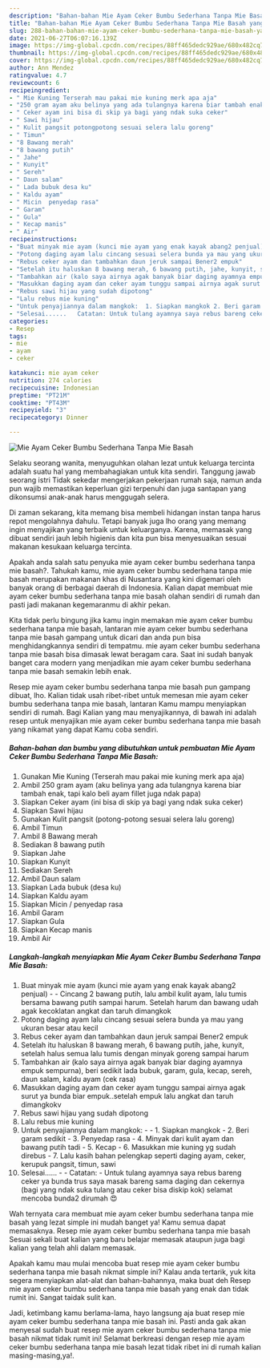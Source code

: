 ```yaml
---
description: "Bahan-bahan Mie Ayam Ceker Bumbu Sederhana Tanpa Mie Basah yang nikmat Untuk Jualan"
title: "Bahan-bahan Mie Ayam Ceker Bumbu Sederhana Tanpa Mie Basah yang nikmat Untuk Jualan"
slug: 288-bahan-bahan-mie-ayam-ceker-bumbu-sederhana-tanpa-mie-basah-yang-nikmat-untuk-jualan
date: 2021-06-27T06:07:16.139Z
image: https://img-global.cpcdn.com/recipes/88ff465dedc929ae/680x482cq70/mie-ayam-ceker-bumbu-sederhana-tanpa-mie-basah-foto-resep-utama.jpg
thumbnail: https://img-global.cpcdn.com/recipes/88ff465dedc929ae/680x482cq70/mie-ayam-ceker-bumbu-sederhana-tanpa-mie-basah-foto-resep-utama.jpg
cover: https://img-global.cpcdn.com/recipes/88ff465dedc929ae/680x482cq70/mie-ayam-ceker-bumbu-sederhana-tanpa-mie-basah-foto-resep-utama.jpg
author: Ann Mendez
ratingvalue: 4.7
reviewcount: 6
recipeingredient:
- " Mie Kuning Terserah mau pakai mie kuning merk apa aja"
- "250 gram ayam aku belinya yang ada tulangnya karena biar tambah enak tapi kalo beli ayam fillet juga ndak papa"
- " Ceker ayam ini bisa di skip ya bagi yang ndak suka ceker"
- " Sawi hijau"
- " Kulit pangsit potongpotong sesuai selera lalu goreng"
- " Timun"
- "8 Bawang merah"
- "8 bawang putih"
- " Jahe"
- " Kunyit"
- " Sereh"
- " Daun salam"
- " Lada bubuk desa ku"
- " Kaldu ayam"
- " Micin  penyedap rasa"
- " Garam"
- " Gula"
- " Kecap manis"
- " Air"
recipeinstructions:
- "Buat minyak mie ayam (kunci mie ayam yang enak kayak abang2 penjual)  Cincang 2 bawang putih, lalu ambil kulit ayam, lalu tumis bersama bawang putih sampai harum. Setelah harum dan bawang udah agak kecoklatan angkat dan taruh dimangkok"
- "Potong daging ayam lalu cincang sesuai selera bunda ya mau yang ukuran besar atau kecil"
- "Rebus ceker ayam dan tambahkan daun jeruk sampai Bener2 empuk"
- "Setelah itu haluskan 8 bawang merah, 6 bawang putih, jahe, kunyit, setelah halus semua lalu tumis dengan minyak goreng sampai harum"
- "Tambahkan air (kalo saya airnya agak banyak biar daging ayamnya empuk sempurna), beri sedikit lada bubuk, garam, gula, kecap, sereh, daun salam, kaldu ayam (cek rasa)"
- "Masukkan daging ayam dan ceker ayam tunggu sampai airnya agak surut ya bunda biar empuk..setelah empuk lalu angkat dan taruh dimangkokv"
- "Rebus sawi hijau yang sudah dipotong"
- "Lalu rebus mie kuning"
- "Untuk penyajiannya dalam mangkok:  1. Siapkan mangkok 2. Beri garam sedikit  3. Penyedap rasa  4. Minyak dari kulit ayam dan bawang putih tadi  5. Kecap 6. Masukkan mie kuning yg sudah direbus  7. Lalu kasih bahan pelengkap seperti daging ayam, ceker, kerupuk pangsit, timun, sawi"
- "Selesai......   Catatan: Untuk tulang ayamnya saya rebus bareng ceker ya bunda trus saya masak bareng sama daging dan cekernya (bagi yang ndak suka tulang atau ceker bisa diskip kok) selamat mencoba bunda2 dirumah 😍"
categories:
- Resep
tags:
- mie
- ayam
- ceker

katakunci: mie ayam ceker 
nutrition: 274 calories
recipecuisine: Indonesian
preptime: "PT21M"
cooktime: "PT43M"
recipeyield: "3"
recipecategory: Dinner

---
```



![Mie Ayam Ceker Bumbu Sederhana Tanpa Mie Basah](https://img-global.cpcdn.com/recipes/88ff465dedc929ae/680x482cq70/mie-ayam-ceker-bumbu-sederhana-tanpa-mie-basah-foto-resep-utama.jpg)

Selaku seorang wanita, menyuguhkan olahan lezat untuk keluarga tercinta adalah suatu hal yang membahagiakan untuk kita sendiri. Tanggung jawab seorang istri Tidak sekedar mengerjakan pekerjaan rumah saja, namun anda pun wajib memastikan keperluan gizi terpenuhi dan juga santapan yang dikonsumsi anak-anak harus menggugah selera.

Di zaman  sekarang, kita memang bisa membeli hidangan instan tanpa harus repot mengolahnya dahulu. Tetapi banyak juga lho orang yang memang ingin menyajikan yang terbaik untuk keluarganya. Karena, memasak yang dibuat sendiri jauh lebih higienis dan kita pun bisa menyesuaikan sesuai makanan kesukaan keluarga tercinta. 



Apakah anda salah satu penyuka mie ayam ceker bumbu sederhana tanpa mie basah?. Tahukah kamu, mie ayam ceker bumbu sederhana tanpa mie basah merupakan makanan khas di Nusantara yang kini digemari oleh banyak orang di berbagai daerah di Indonesia. Kalian dapat membuat mie ayam ceker bumbu sederhana tanpa mie basah olahan sendiri di rumah dan pasti jadi makanan kegemaranmu di akhir pekan.

Kita tidak perlu bingung jika kamu ingin memakan mie ayam ceker bumbu sederhana tanpa mie basah, lantaran mie ayam ceker bumbu sederhana tanpa mie basah gampang untuk dicari dan anda pun bisa menghidangkannya sendiri di tempatmu. mie ayam ceker bumbu sederhana tanpa mie basah bisa dimasak lewat beragam cara. Saat ini sudah banyak banget cara modern yang menjadikan mie ayam ceker bumbu sederhana tanpa mie basah semakin lebih enak.

Resep mie ayam ceker bumbu sederhana tanpa mie basah pun gampang dibuat, lho. Kalian tidak usah ribet-ribet untuk memesan mie ayam ceker bumbu sederhana tanpa mie basah, lantaran Kamu mampu menyiapkan sendiri di rumah. Bagi Kalian yang mau menyajikannya, di bawah ini adalah resep untuk menyajikan mie ayam ceker bumbu sederhana tanpa mie basah yang nikamat yang dapat Kamu coba sendiri.

<!--inarticleads1-->

##### Bahan-bahan dan bumbu yang dibutuhkan untuk pembuatan Mie Ayam Ceker Bumbu Sederhana Tanpa Mie Basah:

1. Gunakan  Mie Kuning (Terserah mau pakai mie kuning merk apa aja)
1. Ambil 250 gram ayam (aku belinya yang ada tulangnya karena biar tambah enak, tapi kalo beli ayam fillet juga ndak papa)
1. Siapkan  Ceker ayam (ini bisa di skip ya bagi yang ndak suka ceker)
1. Siapkan  Sawi hijau
1. Gunakan  Kulit pangsit (potong-potong sesuai selera lalu goreng)
1. Ambil  Timun
1. Ambil 8 Bawang merah
1. Sediakan 8 bawang putih
1. Siapkan  Jahe
1. Siapkan  Kunyit
1. Sediakan  Sereh
1. Ambil  Daun salam
1. Siapkan  Lada bubuk (desa ku)
1. Siapkan  Kaldu ayam
1. Siapkan  Micin / penyedap rasa
1. Ambil  Garam
1. Siapkan  Gula
1. Siapkan  Kecap manis
1. Ambil  Air




<!--inarticleads2-->

##### Langkah-langkah menyiapkan Mie Ayam Ceker Bumbu Sederhana Tanpa Mie Basah:

1. Buat minyak mie ayam (kunci mie ayam yang enak kayak abang2 penjual) -  - Cincang 2 bawang putih, lalu ambil kulit ayam, lalu tumis bersama bawang putih sampai harum. Setelah harum dan bawang udah agak kecoklatan angkat dan taruh dimangkok
1. Potong daging ayam lalu cincang sesuai selera bunda ya mau yang ukuran besar atau kecil
1. Rebus ceker ayam dan tambahkan daun jeruk sampai Bener2 empuk
1. Setelah itu haluskan 8 bawang merah, 6 bawang putih, jahe, kunyit, setelah halus semua lalu tumis dengan minyak goreng sampai harum
1. Tambahkan air (kalo saya airnya agak banyak biar daging ayamnya empuk sempurna), beri sedikit lada bubuk, garam, gula, kecap, sereh, daun salam, kaldu ayam (cek rasa)
1. Masukkan daging ayam dan ceker ayam tunggu sampai airnya agak surut ya bunda biar empuk..setelah empuk lalu angkat dan taruh dimangkokv
1. Rebus sawi hijau yang sudah dipotong
1. Lalu rebus mie kuning
1. Untuk penyajiannya dalam mangkok: -  - 1. Siapkan mangkok - 2. Beri garam sedikit  - 3. Penyedap rasa  - 4. Minyak dari kulit ayam dan bawang putih tadi  - 5. Kecap - 6. Masukkan mie kuning yg sudah direbus  - 7. Lalu kasih bahan pelengkap seperti daging ayam, ceker, kerupuk pangsit, timun, sawi
1. Selesai......  -  - Catatan: - Untuk tulang ayamnya saya rebus bareng ceker ya bunda trus saya masak bareng sama daging dan cekernya (bagi yang ndak suka tulang atau ceker bisa diskip kok) selamat mencoba bunda2 dirumah 😍




Wah ternyata cara membuat mie ayam ceker bumbu sederhana tanpa mie basah yang lezat simple ini mudah banget ya! Kamu semua dapat memasaknya. Resep mie ayam ceker bumbu sederhana tanpa mie basah Sesuai sekali buat kalian yang baru belajar memasak ataupun juga bagi kalian yang telah ahli dalam memasak.

Apakah kamu mau mulai mencoba buat resep mie ayam ceker bumbu sederhana tanpa mie basah nikmat simple ini? Kalau anda tertarik, yuk kita segera menyiapkan alat-alat dan bahan-bahannya, maka buat deh Resep mie ayam ceker bumbu sederhana tanpa mie basah yang enak dan tidak rumit ini. Sangat taidak sulit kan. 

Jadi, ketimbang kamu berlama-lama, hayo langsung aja buat resep mie ayam ceker bumbu sederhana tanpa mie basah ini. Pasti anda gak akan menyesal sudah buat resep mie ayam ceker bumbu sederhana tanpa mie basah nikmat tidak rumit ini! Selamat berkreasi dengan resep mie ayam ceker bumbu sederhana tanpa mie basah lezat tidak ribet ini di rumah kalian masing-masing,ya!.


